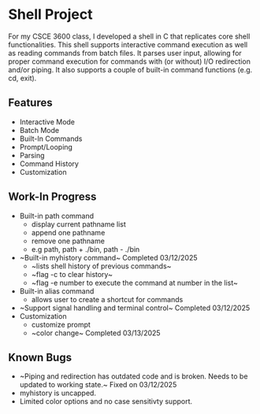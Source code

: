 ﻿# Shell Project

For my CSCE 3600 class, I developed a shell in C that replicates core shell functionalities. This shell supports interactive command execution as well as reading commands from batch files. It parses user input, allowing for proper command execution for commands with (or without) I/O redirection and/or piping. It also supports a couple of built-in command functions (e.g. cd, exit).

## Features

- Interactive Mode
- Batch Mode
- Built-In Commands
- Prompt/Looping
- Parsing
- Command History
- Customization

## Work-In Progress

- Built-in path command
  - display current pathname list
  - append one pathname
  - remove one pathname
  - e.g path, path + ./bin, path - ./bin
- ~Built-in myhistory command~ Completed 03/12/2025
  - ~lists shell history of previous commands~
  - ~flag -c to clear history~
  - ~flag -e number to execute the command at number in the list~
- Built-in alias command
  - allows user to create a shortcut for commands
- ~Support signal handling and terminal control~ Completed 03/12/2025
- Customization
  - customize prompt
  - ~color change~ Completed 03/13/2025

## Known Bugs

- ~Piping and redirection has outdated code and is broken. Needs to be updated to working state.~ Fixed on 03/12/2025
- myhistory is uncapped.
- Limited color options and no case sensitivty support.
